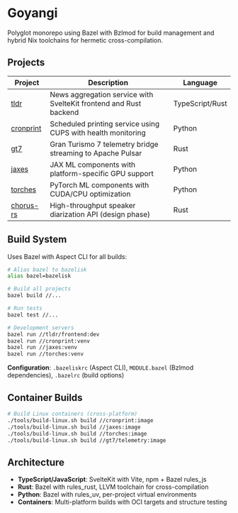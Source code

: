 # Goyangi

Polyglot monorepo using Bazel with Bzlmod for build management and hybrid Nix toolchains for hermetic cross-compilation.

## Projects

| Project | Description | Language |
|---------|-------------|----------|
| [tldr](./tldr/) | News aggregation service with SvelteKit frontend and Rust backend | TypeScript/Rust |
| [cronprint](./cronprint/) | Scheduled printing service using CUPS with health monitoring | Python |
| [gt7](./gt7/) | Gran Turismo 7 telemetry bridge streaming to Apache Pulsar | Rust |
| [jaxes](./jaxes/) | JAX ML components with platform-specific GPU support | Python |
| [torches](./torches/) | PyTorch ML components with CUDA/CPU optimization | Python |
| [chorus-rs](./chorus-rs/) | High-throughput speaker diarization API (design phase) | Rust |

## Build System

Uses Bazel with Aspect CLI for all builds:

```bash
# Alias bazel to bazelisk
alias bazel=bazelisk

# Build all projects
bazel build //...

# Run tests
bazel test //...

# Development servers
bazel run //tldr/frontend:dev
bazel run //cronprint:venv
bazel run //jaxes:venv
bazel run //torches:venv
```

**Configuration**: `.bazeliskrc` (Aspect CLI), `MODULE.bazel` (Bzlmod dependencies), `.bazelrc` (build options)

## Container Builds

```bash
# Build Linux containers (cross-platform)
./tools/build-linux.sh build //cronprint:image
./tools/build-linux.sh build //jaxes:image
./tools/build-linux.sh build //torches:image
./tools/build-linux.sh build //gt7/telemetry:image
```

## Architecture

- **TypeScript/JavaScript**: SvelteKit with Vite, npm + Bazel rules_js
- **Rust**: Bazel with rules_rust, LLVM toolchain for cross-compilation
- **Python**: Bazel with rules_uv, per-project virtual environments
- **Containers**: Multi-platform builds with OCI targets and structure testing

